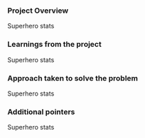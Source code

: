 ### Project Overview

 Superhero stats


### Learnings from the project

 Superhero stats


### Approach taken to solve the problem

 Superhero stats


### Additional pointers

 Superhero stats



